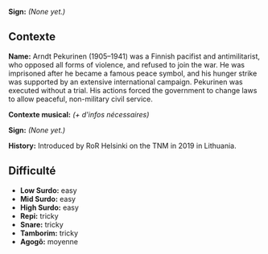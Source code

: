 **Sign:** *(None yet.)*

## Contexte

**Name:** Arndt Pekurinen (1905–1941) was a Finnish pacifist and antimilitarist,
who opposed all forms of violence, and refused to join the war. He was
imprisoned after he became a famous peace symbol, and his hunger strike was
supported by an extensive international campaign. Pekurinen was executed without
a trial. His actions forced the government to change laws to allow peaceful,
non-military civil service.

**Contexte musical:** *(+ d'infos nécessaires)*

**Sign:** *(None yet.)*

**History:** Introduced by RoR Helsinki on the TNM in 2019 in Lithuania.

## Difficulté

* **Low Surdo:** easy
* **Mid Surdo:** easy
* **High Surdo:** easy
* **Repi:** tricky
* **Snare:** tricky
* **Tamborim:** tricky
* **Agogô:** moyenne
